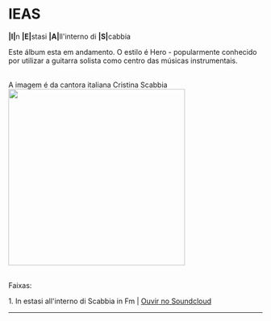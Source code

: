 # IEAS
<b>|I|</b>n <b>|E|</b>stasi <b>|A|</b>ll'interno di <b>|S|</b>cabbia

Este álbum esta em andamento. O estilo é Hero - popularmente conhecido por utilizar a guitarra solista como centro das músicas instrumentais.<BR>
<br>


A imagem é da cantora italiana Cristina Scabbia<br>
<img src="https://s1.postimg.org/7bskazj28f/IEAS.jpg" width="350" heigth="350"/>
<br>
<br>

<p>Faixas: </p>
<p>1. In estasi all'interno di Scabbia in Fm | <a href="https://soundcloud.com/kcemal-kesabel/in-estasi-allinterno-di-scabbia"> Ouvir no Soundcloud</a></p>

<hr>
